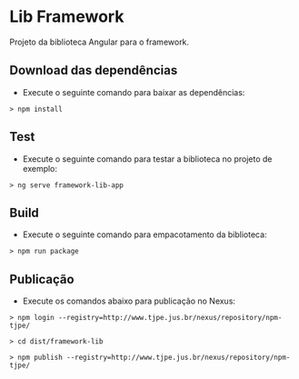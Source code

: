 # Lib Framework

Projeto da biblioteca Angular para o framework.

## Download das dependências

- Execute o seguinte comando para baixar as dependências:

```
> npm install
```


## Test

- Execute o seguinte comando para testar a biblioteca no projeto de exemplo:

```
> ng serve framework-lib-app
```

## Build

- Execute o seguinte comando para empacotamento da biblioteca:

```
> npm run package
```

## Publicação

- Execute os comandos abaixo para publicação no Nexus:

```
> npm login --registry=http://www.tjpe.jus.br/nexus/repository/npm-tjpe/
```

```
> cd dist/framework-lib
```

```
> npm publish --registry=http://www.tjpe.jus.br/nexus/repository/npm-tjpe/
```
